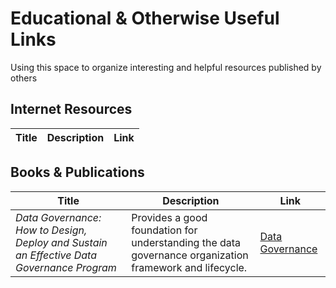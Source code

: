 # Educational \& Otherwise Useful Links

<p>Using this space to organize interesting and helpful resources published by others</p>

## Internet Resources
|Title  |Description  |Link |
|---    |---          |---  |


## Books & Publications
|Title  |Description  |Link |
|---    |---          |---  |
|*Data Governance: How to Design, Deploy and Sustain an Effective Data Governance Program*|Provides a good foundation for understanding the data governance organization framework and lifecycle.|[Data Governance](https://www.amazon.com/Data-Governance-Effective-Kaufmann-Intelligence/dp/0124158293)|

